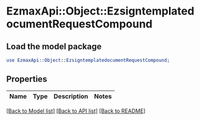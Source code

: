 # EzmaxApi::Object::EzsigntemplatedocumentRequestCompound

## Load the model package
```perl
use EzmaxApi::Object::EzsigntemplatedocumentRequestCompound;
```

## Properties
Name | Type | Description | Notes
------------ | ------------- | ------------- | -------------

[[Back to Model list]](../README.md#documentation-for-models) [[Back to API list]](../README.md#documentation-for-api-endpoints) [[Back to README]](../README.md)


